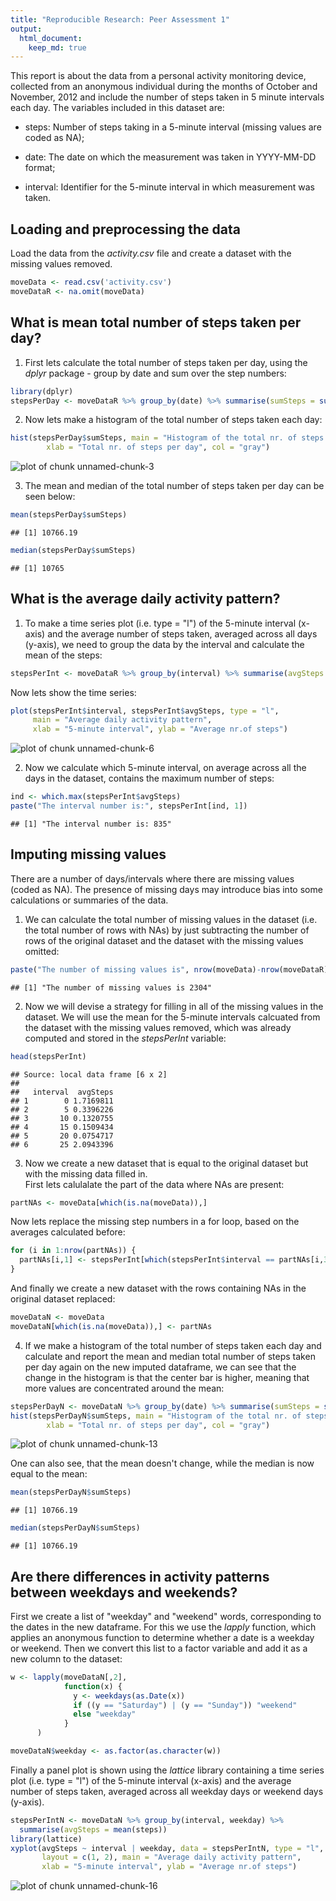 ```yaml
---
title: "Reproducible Research: Peer Assessment 1"
output: 
  html_document:
    keep_md: true
---
```


This report is about the data from a personal activity monitoring device, collected from an 
anonymous individual during the months of October and November, 2012 and include the number 
of steps taken in 5 minute intervals each day. The variables included in this dataset are:

* steps: Number of steps taking in a 5-minute interval (missing values are coded as NA);

* date: The date on which the measurement was taken in YYYY-MM-DD format;

* interval: Identifier for the 5-minute interval in which measurement was taken.

## Loading and preprocessing the data

Load the data from the *activity.csv* file and create a dataset with the missing values removed.

```r
moveData <- read.csv('activity.csv')
moveDataR <- na.omit(moveData)
```


## What is mean total number of steps taken per day?
1. First lets calculate the total number of steps taken per day, 
using the *dplyr* package - group by date and sum over the step numbers:

```r
library(dplyr)
stepsPerDay <- moveDataR %>% group_by(date) %>% summarise(sumSteps = sum(steps))
```

2. Now lets make a histogram of the total number of steps taken each day:

```r
hist(stepsPerDay$sumSteps, main = "Histogram of the total nr. of steps per day", 
        xlab = "Total nr. of steps per day", col = "gray")
```

![plot of chunk unnamed-chunk-3](figure/unnamed-chunk-3-1.png) 

3. The mean and median of the total number of steps taken per day can be seen below:

```r
mean(stepsPerDay$sumSteps)
```

```
## [1] 10766.19
```

```r
median(stepsPerDay$sumSteps)
```

```
## [1] 10765
```



## What is the average daily activity pattern?
1. To make a time series plot (i.e. type = "l") of the 5-minute interval (x-axis) 
and the average number of steps taken, averaged across all days (y-axis), we 
need to group the data by the interval and calculate the mean of the steps:

```r
stepsPerInt <- moveDataR %>% group_by(interval) %>% summarise(avgSteps = mean(steps))
```
Now lets show the time series:

```r
plot(stepsPerInt$interval, stepsPerInt$avgSteps, type = "l", 
     main = "Average daily activity pattern", 
     xlab = "5-minute interval", ylab = "Average nr.of steps")
```

![plot of chunk unnamed-chunk-6](figure/unnamed-chunk-6-1.png) 

2. Now we calculate which 5-minute interval, on average across all the days 
in the dataset, contains the maximum number of steps:

```r
ind <- which.max(stepsPerInt$avgSteps)
paste("The interval number is:", stepsPerInt[ind, 1])
```

```
## [1] "The interval number is: 835"
```


## Imputing missing values
There are a number of days/intervals where there are missing values (coded as NA). 
The presence of missing days may introduce bias into some calculations or summaries of the data.

1. We can calculate the total number of missing values in the dataset 
(i.e. the total number of rows with NAs) by just subtracting the number of rows 
of the original dataset and the dataset with the missing values omitted:

```r
paste("The number of missing values is", nrow(moveData)-nrow(moveDataR))
```

```
## [1] "The number of missing values is 2304"
```

2. Now we will devise a strategy for filling in all of the missing values in the dataset. 
We will use the mean for the 5-minute intervals calcuated from the dataset with 
the missing values removed, which was already computed and stored in the 
*stepsPerInt* variable:

```r
head(stepsPerInt)
```

```
## Source: local data frame [6 x 2]
## 
##   interval  avgSteps
## 1        0 1.7169811
## 2        5 0.3396226
## 3       10 0.1320755
## 4       15 0.1509434
## 5       20 0.0754717
## 6       25 2.0943396
```


3. Now we create a new dataset that is equal to the original dataset 
but with the missing data filled in.  
First lets calulalate the part of the data where NAs are present:

```r
partNAs <- moveData[which(is.na(moveData)),]
```
Now lets replace the missing step numbers in a for loop, based on the averages calculated before:

```r
for (i in 1:nrow(partNAs)) { 
  partNAs[i,1] <- stepsPerInt[which(stepsPerInt$interval == partNAs[i,3]), 2]
}
```
And finally we create a new dataset with the rows containing NAs 
in the original dataset replaced:

```r
moveDataN <- moveData
moveDataN[which(is.na(moveData)),] <- partNAs
```

4. If we make a histogram of the total number of steps taken each day and 
calculate and report the mean and median total number of steps taken per day 
again on the new imputed dataframe, we can see that the change in the histogram 
is that the center bar is higher, meaning that more values are concentrated around the mean:

```r
stepsPerDayN <- moveDataN %>% group_by(date) %>% summarise(sumSteps = sum(steps))
hist(stepsPerDayN$sumSteps, main = "Histogram of the total nr. of steps per day", 
        xlab = "Total nr. of steps per day", col = "gray")
```

![plot of chunk unnamed-chunk-13](figure/unnamed-chunk-13-1.png) 

One can also see, that the mean doesn't change, while the median is now equal to the mean:

```r
mean(stepsPerDayN$sumSteps)
```

```
## [1] 10766.19
```

```r
median(stepsPerDayN$sumSteps)
```

```
## [1] 10766.19
```


## Are there differences in activity patterns between weekdays and weekends?
First we create a list of "weekday" and "weekend" words, corresponding to the dates 
in the new dataframe. For this we use the *lapply* function, which applies an 
anonymous function to determine whether a date is a weekday or weekend. 
Then we convert this list to a factor variable and add it as a new column to the dataset:

```r
w <- lapply(moveDataN[,2], 
            function(x) {
              y <- weekdays(as.Date(x))
              if ((y == "Saturday") | (y == "Sunday")) "weekend" 
              else "weekday"
            }
      )

moveDataN$weekday <- as.factor(as.character(w))
```
Finally a panel plot is shown using the *lattice* library containing a time series plot 
(i.e. type = "l") of the 5-minute interval (x-axis) and the average number of steps taken, 
averaged across all weekday days or weekend days (y-axis). 

```r
stepsPerIntN <- moveDataN %>% group_by(interval, weekday) %>% 
  summarise(avgSteps = mean(steps))
library(lattice)
xyplot(avgSteps ~ interval | weekday, data = stepsPerIntN, type = "l", 
       layout = c(1, 2), main = "Average daily activity pattern", 
       xlab = "5-minute interval", ylab = "Average nr.of steps")
```

![plot of chunk unnamed-chunk-16](figure/unnamed-chunk-16-1.png) 


